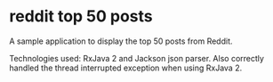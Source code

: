 # reddit top 50 posts
A sample application to display the top 50 posts from Reddit.

Technologies used: RxJava 2 and Jackson json parser. Also correctly handled the thread interrupted exception when using RxJava 2.

